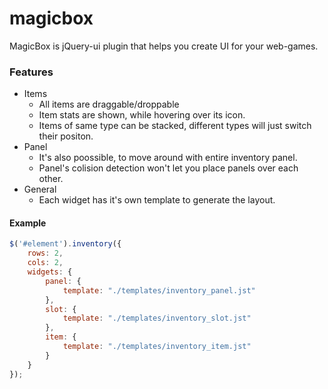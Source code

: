 # magicbox
MagicBox is jQuery-ui plugin that helps you create UI for your web-games.

### Features
* Items
  + All items are draggable/droppable
  + Item stats are shown, while hovering over its icon.
  + Items of same type can be stacked, different types will just switch their positon.
* Panel
  + It's also poossible, to move around with entire inventory panel.
  + Panel's colision detection won't let you place panels over each other.
* General
  + Each widget has it's own template to generate the layout.

#### Example
```javascript
$('#element').inventory({
	rows: 2,
	cols: 2,
	widgets: {
		panel: {
			template: "./templates/inventory_panel.jst"
		},
		slot: {
			template: "./templates/inventory_slot.jst"
		},
		item: {
			template: "./templates/inventory_item.jst"
		}
	}
});
```
